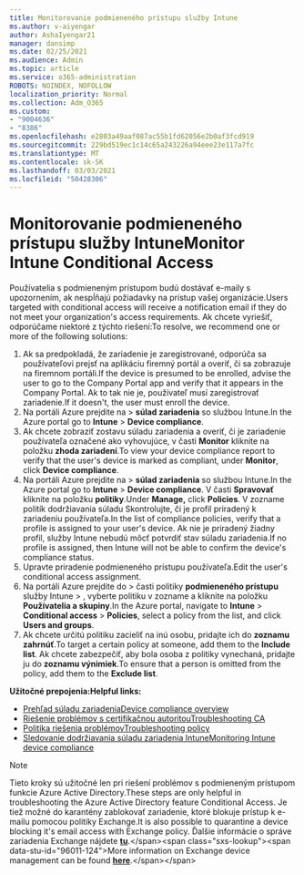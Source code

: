 ```yaml
---
title: Monitorovanie podmieneného prístupu služby Intune
ms.author: v-aiyengar
author: AshaIyengar21
manager: dansimp
ms.date: 02/25/2021
ms.audience: Admin
ms.topic: article
ms.service: o365-administration
ROBOTS: NOINDEX, NOFOLLOW
localization_priority: Normal
ms.collection: Adm_O365
ms.custom:
- "9004636"
- "8386"
ms.openlocfilehash: e2803a49aaf087ac55b1fd62056e2b0af3fcd919
ms.sourcegitcommit: 229bd519ec1c14c65a243226a94eee23e117a7fc
ms.translationtype: MT
ms.contentlocale: sk-SK
ms.lasthandoff: 03/03/2021
ms.locfileid: "50428306"
---
```

# <a name="monitor-intune-conditional-access"></a><span data-ttu-id="96011-102">Monitorovanie podmieneného prístupu služby Intune</span><span class="sxs-lookup"><span data-stu-id="96011-102">Monitor Intune Conditional Access</span></span>

<span data-ttu-id="96011-103">Používatelia s podmieneným prístupom budú dostávať e-maily s upozornením, ak nespĺňajú požiadavky na prístup vašej organizácie.</span><span class="sxs-lookup"><span data-stu-id="96011-103">Users targeted with conditional access will receive a notification email if they do not meet your organization's access requirements.</span></span> <span data-ttu-id="96011-104">Ak chcete vyriešiť, odporúčame niektoré z týchto riešení:</span><span class="sxs-lookup"><span data-stu-id="96011-104">To resolve, we recommend one or more of the following solutions:</span></span>

1. <span data-ttu-id="96011-105">Ak sa predpokladá, že zariadenie je zaregistrované, odporúča sa používateľovi prejsť na aplikáciu firemný portál a overiť, či sa zobrazuje na firemnom portáli.</span><span class="sxs-lookup"><span data-stu-id="96011-105">If the device is presumed to be enrolled, advise the user to go to the Company Portal app and verify that it appears in the Company Portal.</span></span> <span data-ttu-id="96011-106">Ak to tak nie je, používateľ musí zaregistrovať zariadenie.</span><span class="sxs-lookup"><span data-stu-id="96011-106">If it doesn't, the user must enroll the device.</span></span>
1. <span data-ttu-id="96011-107">Na portáli Azure prejdite na   >  **súlad zariadenia** so službou Intune.</span><span class="sxs-lookup"><span data-stu-id="96011-107">In the Azure portal go to **Intune** > **Device compliance**.</span></span> 
1. <span data-ttu-id="96011-108">Ak chcete zobraziť zostavu súladu zariadenia a overiť, či je zariadenie používateľa označené ako vyhovujúce, v časti **Monitor** kliknite na položku **zhoda zariadení**.</span><span class="sxs-lookup"><span data-stu-id="96011-108">To view your device compliance report to verify that the user's device is marked as compliant, under **Monitor**, click **Device compliance**.</span></span>
1. <span data-ttu-id="96011-109">Na portáli Azure prejdite na   >  **súlad zariadenia** so službou Intune.</span><span class="sxs-lookup"><span data-stu-id="96011-109">In the Azure portal go to **Intune** > **Device compliance**.</span></span> <span data-ttu-id="96011-110">V časti **Spravovať** kliknite na položku **politiky**.</span><span class="sxs-lookup"><span data-stu-id="96011-110">Under **Manage,** click **Policies**.</span></span> <span data-ttu-id="96011-111">V zozname politík dodržiavania súladu Skontrolujte, či je profil priradený k zariadeniu používateľa.</span><span class="sxs-lookup"><span data-stu-id="96011-111">In the list of compliance policies, verify that a profile is assigned to your user's device.</span></span> <span data-ttu-id="96011-112">Ak nie je priradený žiadny profil, služby Intune nebudú môcť potvrdiť stav súladu zariadenia.</span><span class="sxs-lookup"><span data-stu-id="96011-112">If no profile is assigned, then Intune will not be able to confirm the device's compliance status.</span></span>
1. <span data-ttu-id="96011-113">Upravte priradenie podmieneného prístupu používateľa.</span><span class="sxs-lookup"><span data-stu-id="96011-113">Edit the user's conditional access assignment.</span></span>
1. <span data-ttu-id="96011-114">Na portáli Azure prejdite do   >  časti politiky **podmieneného prístupu** služby Intune  >  , vyberte politiku v zozname a kliknite na položku **Používatelia a skupiny**.</span><span class="sxs-lookup"><span data-stu-id="96011-114">In the Azure portal, navigate to **Intune** > **Conditional access** > **Policies**, select a policy from the list, and click **Users and groups**.</span></span>
1. <span data-ttu-id="96011-115">Ak chcete určitú politiku zacieliť na inú osobu, pridajte ich do **zoznamu zahrnúť**.</span><span class="sxs-lookup"><span data-stu-id="96011-115">To target a certain policy at someone, add them to the **Include list**.</span></span> <span data-ttu-id="96011-116">Ak chcete zabezpečiť, aby bola osoba z politiky vynechaná, pridajte ju do **zoznamu výnimiek**.</span><span class="sxs-lookup"><span data-stu-id="96011-116">To ensure that a person is omitted from the policy, add them to the **Exclude list**.</span></span>

<span data-ttu-id="96011-117">**Užitočné prepojenia:**</span><span class="sxs-lookup"><span data-stu-id="96011-117">**Helpful links:**</span></span>

- [<span data-ttu-id="96011-118">Prehľad súladu zariadenia</span><span class="sxs-lookup"><span data-stu-id="96011-118">Device compliance overview</span></span>](https://docs.microsoft.com/intune/device-compliance-get-started)
- [<span data-ttu-id="96011-119">Riešenie problémov s certifikačnou autoritou</span><span class="sxs-lookup"><span data-stu-id="96011-119">Troubleshooting CA</span></span>](https://docs.microsoft.com/intune/troubleshoot-conditional-access)
- [<span data-ttu-id="96011-120">Politika riešenia problémov</span><span class="sxs-lookup"><span data-stu-id="96011-120">Troubleshooting policy</span></span>](https://docs.microsoft.com/intune/troubleshoot-policies-in-microsoft-intune)
- [<span data-ttu-id="96011-121">Sledovanie dodržiavania súladu zariadenia Intune</span><span class="sxs-lookup"><span data-stu-id="96011-121">Monitoring Intune device compliance</span></span>](https://docs.microsoft.com/intune/compliance-policy-monitor)

> [!NOTE]
> <span data-ttu-id="96011-122">Tieto kroky sú užitočné len pri riešení problémov s podmieneným prístupom funkcie Azure Active Directory.</span><span class="sxs-lookup"><span data-stu-id="96011-122">These steps are only helpful in troubleshooting the Azure Active Directory feature Conditional Access.</span></span> <span data-ttu-id="96011-123">Je tiež možné do karantény zablokovať zariadenie, ktoré blokuje prístup k e-mailu pomocou politiky Exchange.</span><span class="sxs-lookup"><span data-stu-id="96011-123">It is also possible to quarantine a device blocking it's email access with Exchange policy.</span></span> <span data-ttu-id="96011-124">Ďalšie informácie o správe zariadenia Exchange nájdete [**tu**](https://docs.microsoft.com/previous-versions/office/exchange-server-2010/ff959225(v=exchg.141)).</span><span class="sxs-lookup"><span data-stu-id="96011-124">More information on Exchange device management can be found [**here**](https://docs.microsoft.com/previous-versions/office/exchange-server-2010/ff959225(v=exchg.141)).</span></span>
